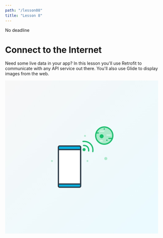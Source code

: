 ```yaml
---
path: "/lesson08"
title: "Lesson 8"
---
```


<deadline>No deadline</deadline>

<text-box variant='learningObjectives' name='Learning objectives'>
</text-box>

# Connect to the Internet

Need some live data in your app? In this lesson you'll use Retrofit to communicate with any API service out there. You'll also use Glide to display images from the web.

![Connect to the Internet](./1-8-connect-to-the-internet2x.jpg)

<exercises-in-this-section></exercises-in-this-section>
